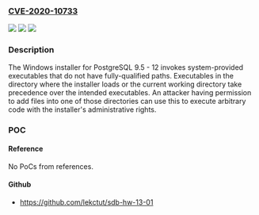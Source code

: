### [CVE-2020-10733](https://cve.mitre.org/cgi-bin/cvename.cgi?name=CVE-2020-10733)
![](https://img.shields.io/static/v1?label=Product&message=PostgreSQL&color=blue)
![](https://img.shields.io/static/v1?label=Version&message=9.5%2C%209.6%2C%2010%2C%2011%2C%2012%20&color=brightgreen)
![](https://img.shields.io/static/v1?label=Vulnerability&message=CWE-426&color=brightgreen)

### Description

The Windows installer for PostgreSQL 9.5 - 12 invokes system-provided executables that do not have fully-qualified paths. Executables in the directory where the installer loads or the current working directory take precedence over the intended executables. An attacker having permission to add files into one of those directories can use this to execute arbitrary code with the installer's administrative rights.

### POC

#### Reference
No PoCs from references.

#### Github
- https://github.com/lekctut/sdb-hw-13-01

